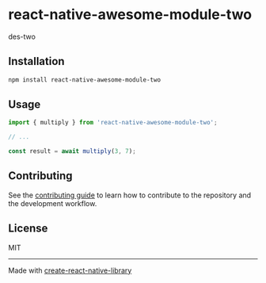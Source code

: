 # react-native-awesome-module-two

des-two

## Installation

```sh
npm install react-native-awesome-module-two
```

## Usage


```js
import { multiply } from 'react-native-awesome-module-two';

// ...

const result = await multiply(3, 7);
```


## Contributing

See the [contributing guide](CONTRIBUTING.md) to learn how to contribute to the repository and the development workflow.

## License

MIT

---

Made with [create-react-native-library](https://github.com/callstack/react-native-builder-bob)
